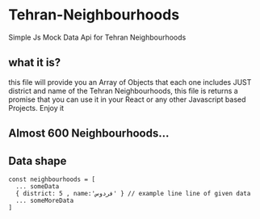 # Tehran-Neighbourhoods
Simple Js Mock Data Api for Tehran Neighbourhoods

## what it is?
this file will provide you an Array of Objects that each one includes JUST district and name of the Tehran Neighbourhoods, this file is returns a promise that you can use it in your React or any other Javascript based Projects. Enjoy it 


## Almost 600 Neighbourhoods...


## Data shape
```
const neighbourhoods = [
  ... someData
  { district: 5 , name:'فردوس' } // example line line of given data
  ... someMoreData
]
```


